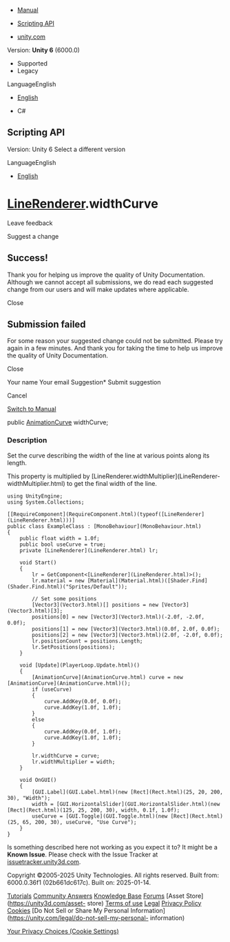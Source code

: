 [ ]()

  * [Manual](../Manual/index.html)
  * [Scripting API](../ScriptReference/index.html)

  * [unity.com](https://unity.com/)

Version: **Unity 6** (6000.0)

  * Supported
  * Legacy

LanguageEnglish

  * [English]()

  * C#

[ ](https://docs.unity3d.com)

## Scripting API

Version: Unity 6 Select a different version

LanguageEnglish

  * [English]()

#  [LineRenderer](LineRenderer.html).widthCurve

Leave feedback

Suggest a change

## Success!

Thank you for helping us improve the quality of Unity Documentation. Although
we cannot accept all submissions, we do read each suggested change from our
users and will make updates where applicable.

Close

## Submission failed

For some reason your suggested change could not be submitted. Please <a>try
again</a> in a few minutes. And thank you for taking the time to help us
improve the quality of Unity Documentation.

Close

Your name Your email Suggestion* Submit suggestion

Cancel

[Switch to Manual](../Manual/class-LineRenderer.html "Go to LineRenderer
Component in the Manual")

public [AnimationCurve](AnimationCurve.html) widthCurve;

### Description

Set the curve describing the width of the line at various points along its
length.

This property is multiplied by [LineRenderer.widthMultiplier](LineRenderer-
widthMultiplier.html) to get the final width of the line.

    
    
    using UnityEngine;
    using System.Collections;  
      
    [[RequireComponent](RequireComponent.html)(typeof([LineRenderer](LineRenderer.html)))]
    public class ExampleClass : [MonoBehaviour](MonoBehaviour.html)
    {
        public float width = 1.0f;
        public bool useCurve = true;
        private [LineRenderer](LineRenderer.html) lr;  
      
        void Start()
        {
            lr = GetComponent<[LineRenderer](LineRenderer.html)>();
            lr.material = new [Material](Material.html)([Shader.Find](Shader.Find.html)("Sprites/Default"));  
      
            // Set some positions
            [Vector3](Vector3.html)[] positions = new [Vector3](Vector3.html)[3];
            positions[0] = new [Vector3](Vector3.html)(-2.0f, -2.0f, 0.0f);
            positions[1] = new [Vector3](Vector3.html)(0.0f, 2.0f, 0.0f);
            positions[2] = new [Vector3](Vector3.html)(2.0f, -2.0f, 0.0f);
            lr.positionCount = positions.Length;
            lr.SetPositions(positions);
        }  
      
        void [Update](PlayerLoop.Update.html)()
        {
            [AnimationCurve](AnimationCurve.html) curve = new [AnimationCurve](AnimationCurve.html)();
            if (useCurve)
            {
                curve.AddKey(0.0f, 0.0f);
                curve.AddKey(1.0f, 1.0f);
            }
            else
            {
                curve.AddKey(0.0f, 1.0f);
                curve.AddKey(1.0f, 1.0f);
            }  
      
            lr.widthCurve = curve;
            lr.widthMultiplier = width;
        }  
      
        void OnGUI()
        {
            [GUI.Label](GUI.Label.html)(new [Rect](Rect.html)(25, 20, 200, 30), "Width");
            width = [GUI.HorizontalSlider](GUI.HorizontalSlider.html)(new [Rect](Rect.html)(125, 25, 200, 30), width, 0.1f, 1.0f);
            useCurve = [GUI.Toggle](GUI.Toggle.html)(new [Rect](Rect.html)(25, 65, 200, 30), useCurve, "Use Curve");
        }
    }
    

Is something described here not working as you expect it to? It might be a
**Known Issue**. Please check with the Issue Tracker at
[issuetracker.unity3d.com](https://issuetracker.unity3d.com).

Copyright ©2005-2025 Unity Technologies. All rights reserved. Built from:
6000.0.36f1 (02b661dc617c). Built on: 2025-01-14.

[Tutorials](https://unity3d.com/learn) [Community
Answers](https://answers.unity3d.com) [Knowledge
Base](https://support.unity3d.com/hc/en-us)
[Forums](https://forum.unity3d.com) [Asset Store](https://unity3d.com/asset-
store) [Terms of use](https://docs.unity3d.com/Manual/TermsOfUse.html)
[Legal](https://unity.com/legal) [Privacy
Policy](https://unity.com/legal/privacy-policy)
[Cookies](https://unity.com/legal/cookie-policy) [Do Not Sell or Share My
Personal Information](https://unity.com/legal/do-not-sell-my-personal-
information)

[Your Privacy Choices (Cookie Settings)](javascript:void\(0\);)

